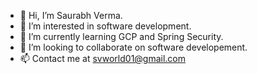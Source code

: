 - 👋 Hi, I’m Saurabh Verma.
- 👀 I’m interested in software development.
- 🌱 I’m currently learning GCP and Spring Security.
- 💞️ I’m looking to collaborate on software developement.
- 📫 Contact me at svworld01@gmail.com

<!---
svworld01/svworld01 is a ✨ special ✨ repository because its `README.md` (this file) appears on your GitHub profile.
You can click the Preview link to take a look at your changes.
--->
